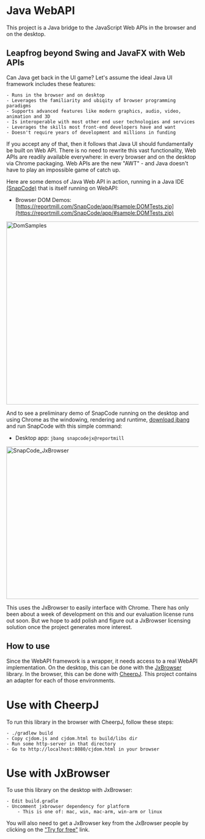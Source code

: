 # Java WebAPI

This project is a Java bridge to the JavaScript Web APIs in the browser and on the desktop.

## Leapfrog beyond Swing and JavaFX with Web APIs

Can Java get back in the UI game? Let's assume the ideal Java UI framework includes these features:

    - Runs in the browser and on desktop
    - Leverages the familiarity and ubiqity of browser programming paradigms
    - Supports advanced features like modern graphics, audio, video, animation and 3D
    - Is interoperable with most other end user technologies and services
    - Leverages the skills most front-end developers have and want
    - Doesn't require years of development and millions in funding

If you accept any of that, then it follows that Java UI should fundamentally be built on Web API. There is no need to
rewrite this vast functionality, Web APIs are readily available everywhere: in every browser and on the desktop via Chrome
packaging. Web APIs are the new "AWT" - and Java doesn't have to play an impossible game of catch up.

Here are some demos of Java Web API in action, running in a Java IDE [(SnapCode)](https://reportmill.com/SnapCode) that
is itself running on WebAPI:

- Browser DOM Demos: [https://reportmill.com/SnapCode/app/#sample:DOMTests.zip](https://reportmill.com/SnapCode/app/#sample:DOMTests.zip)

<img width="569" height="480" alt="DomSamples" src="https://github.com/user-attachments/assets/3b8b1790-7b6d-4039-9479-42dad2d33bef" />

And to see a preliminary demo of SnapCode running on the desktop and using Chrome as the windowing, rendering and
runtime, [download jbang](https://www.jbang.dev/download/) and run SnapCode with this simple command:

- Desktop app: ```jbang snapcodejx@reportmill```

<img width="640" height="400" alt="SnapCode_JxBrowser" src="https://github.com/user-attachments/assets/18447094-d328-4544-b6d2-bf07e2a7983a" />

This uses the JxBrowser to easily interface with Chrome. There has only been about a week of development on this and our
evaluation license runs out soon. But we hope to add polish and figure out a JxBrowser licensing solution once the project
generates more interest.

## How to use

Since the WebAPI framework is a wrapper, it needs access to a real WebAPI implementation. On the desktop, this can be done
with the [JxBrowser](https://teamdev.com/jxbrowser) library. In the browser, this can be done with [CheerpJ](https://cheerpj.com).
This project contains an adapter for each of those environments.

# Use with CheerpJ

To run this library in the browser with CheerpJ, follow these steps:

    - ./gradlew build
    - Copy cjdom.js and cjdom.html to build/libs dir
    - Run some http-server in that directory
    - Go to http://localhost:8080/cjdom.html in your browser

# Use with JxBrowser

To use this library on the desktop with JxBrowser:

    - Edit build.gradle
    - Uncomment jxbrowser dependency for platform
        - This is one of: mac, win, mac-arm, win-arm or linux

You will also need to get a JxBrowser key from the JxBrowser people by clicking on the
["Try for free"](https://teamdev.com/jxbrowser/#evaluate) link.
